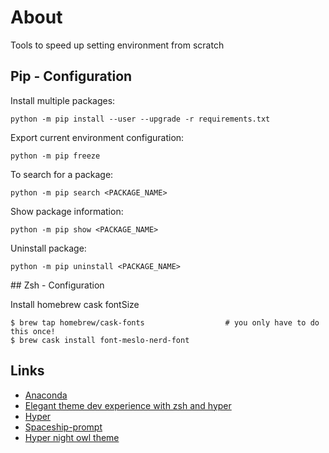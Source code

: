 # About

Tools to speed up setting environment from scratch

## Pip - Configuration


Install multiple packages:
```
python -m pip install --user --upgrade -r requirements.txt
```

Export current environment configuration:
```
python -m pip freeze
```

To search for a package:
```
python -m pip search <PACKAGE_NAME>
```

Show package information:
```
python -m pip show <PACKAGE_NAME>
```

Uninstall package:
```
python -m pip uninstall <PACKAGE_NAME>
```

## Zsh - Configuration

Install homebrew cask fontSize
```
$ brew tap homebrew/cask-fonts                  # you only have to do this once!
$ brew cask install font-meslo-nerd-font
```

## Links

- [Anaconda](https://docs.anaconda.com/anaconda/packages/py3.7_osx-64/)
- [Elegant theme dev experience with zsh and hyper](https://www.robertcooper.me/elegant-development-experience-with-zsh-and-hyper-)
- [Hyper](https://hyper.is/)
- [Spaceship-prompt](https://denysdovhan.com/spaceship-prompt/#features)
- [Hyper night owl theme](https://github.com/pbomb/hyper-night-owl)
